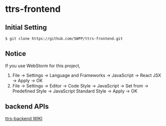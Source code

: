 # ttrs-frontend

## Initial Setting
```console
$ git clone https://github.com/SWPP/ttrs-frontend.git
```

## Notice
If you use WebStorm for this project,
1. File -> Settings -> Language and Frameworks -> JavaScript -> React JSX -> Apply -> OK
2. File -> Settings -> Editor -> Code Style -> JavaScript -> Set from
  -> Predefined Style -> JavaScript Standard Style -> Apply -> OK
## backend APIs
[ttrs-backend WIKI](https://github.com/SWPP/ttrs-backend/wiki#api)
